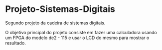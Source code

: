 # Projeto-Sistemas-Digitais
Segundo projeto da cadeira de sistemas digitais.

O objetivo principal do projeto consiste em fazer uma calculadora usando um FPGA do modelo de2 - 115 e usar o LCD do mesmo para mostrar o resultado.
